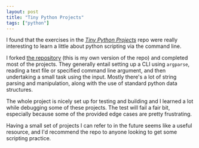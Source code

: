 ```yaml
---
layout: post
title: "Tiny Python Projects"
tags: ["python"]
---
```


I found that the exercises in the [_Tiny Python Projects_](https://tinypythonprojects.com) repo were really interesting to learn a little about python scripting via the command line.

I forked [the repository](https://github.com/finlaymcalpine/tiny_python_projects/tree/master) (this is my own version of the repo) and completed most of the projects. They generally entail setting up a CLI using `argparse`, reading a text file or specified command line argument, and then undertaking a small task using the input. Mostly there's a lot of string parsing and manipulation, along with the use of standard python data structures.

The whole project is nicely set up for testing and building and I learned a lot while debugging some of these projects. The test will fail a fair bit, especially because some of the provided edge cases are pretty frustrating.

Having a small set of projects I can refer to in the future seems like a useful resource, and I'd recommend the repo to anyone looking to get some scripting practice.